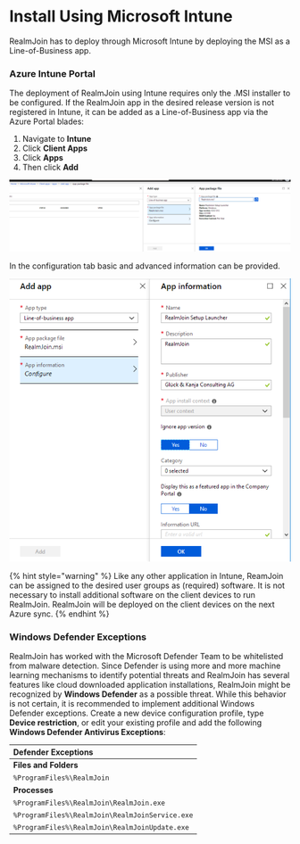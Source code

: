 # Install Using Microsoft Intune

RealmJoin has to deploy through Microsoft Intune by deploying the MSI as a Line-of-Business app.

### Azure Intune Portal

The deployment of RealmJoin using Intune requires only the .MSI installer to be configured. If the RealmJoin app in the desired release version is not registered in Intune, it can be added as a Line-of-Business app via the Azure Portal blades:

1. Navigate to **Intune**
2. Click **Client Apps**
3. Click **Apps**
4. Then click **Add**

![](../.gitbook/assets/rj-intune-deploy.png)

In the configuration tab basic and advanced information can be provided.

![](../.gitbook/assets/rj-intune-deploy2.png)

{% hint style="warning" %}
Like any other application in Intune, ReamJoin can be assigned to the desired user groups as \(required\) software. It is not necessary to install additional software on the client devices to run RealmJoin. RealmJoin will be deployed on the client devices on the next Azure sync.
{% endhint %}

### Windows Defender Exceptions

RealmJoin has worked with the Microsoft Defender Team to be whitelisted from malware detection. Since Defender is using more and more machine learning mechanisms to identify potential threats and RealmJoin has several features like cloud downloaded application installations,  RealmJoin might be recognized by **Windows Defender** as a possible threat. While this behavior is not certain, it is recommended to implement additional Windows Defender exceptions. Create a new device configuration profile, type **Device restriction**, or edit your existing profile and add the following **Windows Defender Antivirus Exceptions**:

| Defender Exceptions |
| :--- |
| **Files and Folders** |
| `%ProgramFiles%\RealmJoin` |
| **Processes** |
| `%ProgramFiles%\RealmJoin\RealmJoin.exe`  |
| `%ProgramFiles%\RealmJoin\RealmJoinService.exe`  |
| `%ProgramFiles%\RealmJoin\RealmJoinUpdate.exe` |

